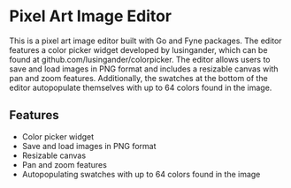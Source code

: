 # Pixel Art Image Editor
This is a pixel art image editor built with Go and Fyne packages. The editor features a color picker widget developed by lusingander, which can be found at github.com/lusingander/colorpicker. The editor allows users to save and load images in PNG format and includes a resizable canvas with pan and zoom features. Additionally, the swatches at the bottom of the editor autopopulate themselves with up to 64 colors found in the image.


## Features

- Color picker widget
- Save and load images in PNG format
- Resizable canvas
- Pan and zoom features
- Autopopulating swatches with up to 64 colors found in the image
